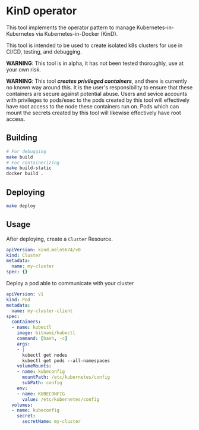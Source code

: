 # KinD operator

This tool implements the operator pattern to manage Kubernetes-in-Kubernetes via Kubernetes-in-Docker (KinD).

This tool is intended to be used to create isolated k8s clusters for use in CI/CD, testing, and debugging.

**WARNING**: This tool is in alpha, it has not been tested thoroughly, use at your own risk.

**WARNING**: This tool ***creates privileged containers***, and there is currently no known way around this. It is the user's responsibility to ensure that these containers are secure against potential abuse. Users and sevice accounts with privileges to pods/exec to the pods created by this tool will effectively have root access to the node these containers run on. Pods which can mount the secrets created by this tool will likewise effectively have root access.

## Building

```bash
# For debugging
make build
# For containerizing
make build-static
docker build .
```

## Deploying

```bash
make deploy
```

## Usage

After deploying, create a `Cluster` Resource.

```yaml
apiVersion: kind.meln5674/v0
kind: Cluster
metadata:
  name: my-cluster
spec: {}
```

Deploy a pod able to communicate with your cluster

```yaml
apiVersion: v1
kind: Pod
metadata:
  name: my-cluster-client
spec:
  containers:
  - name: kubectl
    image: bitnami/kubectl
    command: [bash, -c]
    args:
    - |
      kubectl get nodes
      kubectl get pods --all-namespaces
    volumeMounts:
    - name: kubeconfig
      mountPath: /etc/kubernetes/config
      subPath: config
    env:
    - name: KUBECONFIG
      value: /etc/kubernetes/config
  volumes:
  - name: kubeconfig
    secret:
      secretName: my-cluster
```
